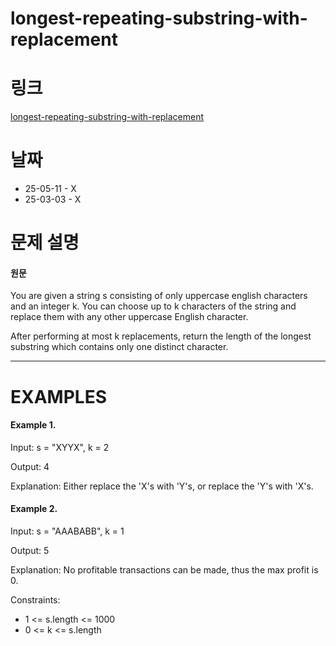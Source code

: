 # longest-repeating-substring-with-replacement

# 링크

[longest-repeating-substring-with-replacement](https://neetcode.io/problems/longest-repeating-substring-with-replacement)

# 날짜

- 25-05-11 - X
- 25-03-03 - X

# 문제 설명

#### 원문

You are given a string s consisting of only uppercase english characters and an integer k. You can choose up to k characters of the string and replace them with any other uppercase English character.

After performing at most k replacements, return the length of the longest substring which contains only one distinct character.

---

# EXAMPLES

#### Example 1.

Input: s = "XYYX", k = 2

Output: 4

Explanation: Either replace the 'X's with 'Y's, or replace the 'Y's with 'X's.

#### Example 2.

Input: s = "AAABABB", k = 1

Output: 5

Explanation: No profitable transactions can be made, thus the max profit is 0.

Constraints:

- 1 <= s.length <= 1000
- 0 <= k <= s.length
